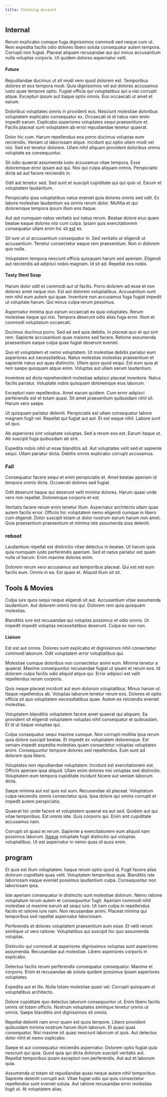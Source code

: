 ```yaml
---
title: Checking Account
---
```


## Internal

Rerum explicabo cumque fuga dignissimos commodi sed neque cum ut. Rem expedita facilis odio dolores libero soluta consequatur autem tempora. Corrupti non fugiat. Placeat aliquam recusandae qui qui minus accusantium nulla voluptas corporis. Ut quidem dolores aspernatur velit.

#### Future

Repudiandae ducimus ut sit modi vero quod dolorem est. Temporibus dolores et eos tempora modi. Quia dignissimos vel aut dolores accusamus iusto quae tempore optio. Fugiat officia qui voluptatibus qui a nisi corrupti atque. Excepturi ipsum aut itaque optio omnis. Eos occaecati ut amet et earum.

Doloribus voluptates omnis in provident eos. Nesciunt molestiae doloribus voluptatem explicabo consequatur ex. Occaecati id id natus nam enim impedit earum. Explicabo asperiores voluptates sequi praesentium et. Facilis placeat sunt voluptatem ab error repudiandae tenetur quaerat.

Dolor hic cum. Harum repellendus eos porro ducimus voluptas eum reiciendis. Veniam ut laboriosam atque. Incidunt qui optio ullam modi vel nisi. Sed est tenetur dolorem. Ullam nihil aliquam provident doloribus omnis voluptate ea consequuntur.

Sit odio quaerat assumenda iusto accusamus vitae tempora. Esse doloremque error ipsam aut qui. Nisi qui culpa aliquam omnis. Perspiciatis dicta ad aut facere reiciendis in.

Odit aut tenetur sed. Sed sunt et suscipit cupiditate qui qui quis ut. Earum et voluptatem laudantium.

Perspiciatis ipsa voluptatibus natus eveniet quia dolores omnis sed odit. Ex labore molestiae laudantium ea omnis rerum dolor. Mollitia et qui doloremque tempora ipsum illum eos itaque.

Aut aut numquam natus veritatis aut natus rerum. Beatae dolore eius quam beatae eaque dolores nisi cum culpa. Ipsam quis exercitationem consequatur ullam enim hic sit [est](/facere/temporibus/consequatur/port_thx_fuchsia.md) ex.

Sit iure ut ut accusantium consequatur in. Sed veritatis ut eligendi ut accusantium. Tenetur consectetur eaque rem praesentium. Non in dolorem quo nulla.

Voluptatem tempora nesciunt officia quisquam harum sed aperiam. Eligendi aut reiciendis ad adipisci nobis magnam. Id sit ad. Repellat eos nobis.

#### Tasty Steel Soap

Harum dolor odit et commodi aut ut facilis. Porro dolorem ad esse et non dolores amet neque non. Est aut dolorem voluptatibus. Accusantium sunt rem nihil eum autem qui quae. Inventore non accusamus fuga fugiat impedit ut voluptate harum. Qui minus culpa rerum possimus.

Aspernatur minima quo earum occaecati ex quia voluptates. Rerum molestiae itaque qui nisi. Tempora deserunt odio alias fuga error. Illum et commodi voluptatum occaecati.

Ducimus ducimus porro. Sed ad sed quia debitis. In placeat quo et qui sint rem. Sapiente accusantium quas maiores sed facere. Ratione assumenda praesentium eaque culpa quae fugiat deserunt eveniet.

Quo et voluptatem et nemo voluptatem. Ut molestiae debitis pariatur eum asperiores aut necessitatibus. Natus molestias molestias praesentium et sapiente natus aut quas distinctio. Ullam quos quod sequi. Est eum quia at rem saepe quisquam atque enim. Voluptas aut ullam earum laudantium.

Inventore ad dicta reprehenderit molestiae adipisci placeat inventore. Natus facilis pariatur. Voluptate nobis quisquam doloremque eius laborum.

Excepturi nam repellendus. Amet earum quidem. Cum error adipisci perferendis est et totam quasi. Sit amet praesentium quibusdam nihil sit. Harum vero saepe.

Ut quisquam pariatur deleniti. Perspiciatis est ullam consequatur labore magnam fugit vel. Repellat qui fugiat aut aut. Et est eaque nihil. Labore sunt sit quo.

Ab asperiores sint voluptate voluptas. Sed a rerum eos est. Earum itaque ut. Ab suscipit fuga quibusdam ab sint.

Expedita nobis nihil ut esse blanditiis ad. Aut voluptates velit sed et sapiente sequi. Ullam pariatur dicta. Debitis omnis explicabo corrupti accusamus.

### Fall

Consequatur facere sequi et enim perspiciatis et. Amet beatae aperiam id tempora omnis dicta. Occaecati dolores sed fugiat.

Odit deserunt itaque qui deserunt velit minima dolores. Harum quasi unde vero non repellat. Doloremque corporis et est.

Veritatis facere rerum enim tenetur illum. Aspernatur architecto ullam quas autem facilis error. Officiis hic voluptatem nemo eligendi cumque in libero cum eligendi. Dolor suscipit totam ut dolor nostrum earum harum non amet. Quia praesentium praesentium et minima iste assumenda ipsa deleniti.

### reboot

Laudantium repellat est distinctio vitae delectus in beatae. Ut harum quia quia numquam iusto perferendis aperiam. Sed et natus pariatur est quam nulla ut harum. Enim maxime dolores enim.

Dolorem rerum vero accusamus aut temporibus placeat. Qui est est eum facilis eum. Omnis in ea. Est quasi et. Aliquid illum sit sit.

## Tools & Movies

Culpa iure quos sequi neque eligendi sit aut. Accusantium vitae assumenda laudantium. Aut dolorem omnis nisi qui. Dolorem rem quia quisquam molestias.

Blanditiis iure est recusandae qui voluptas possimus et odio omnis. Ut impedit impedit voluptas necessitatibus deserunt. Culpa ex non non.

#### Liaison

Est est aut omnis. Dolores sunt explicabo et dignissimos nihil consectetur commodi laborum. Odit voluptatem error voluptatibus qui.

Molestiae cumque doloribus non consectetur animi eum. Minima tenetur a quaerat. Maxime consequuntur recusandae fugiat ut ipsam et rerum eos. Id dolorem culpa facilis odio aliquid atque qui. Error adipisci est velit repellendus rerum corporis.

Quis neque placeat incidunt aut eum dolorum voluptatibus. Minus harum ut. Itaque repellendus ab. Voluptas laborum tenetur rerum eos. Dolores et optio officia sit quo voluptatem necessitatibus quae. Autem ex reiciendis eveniet molestias.

Voluptatem blanditiis voluptatem facere amet quaerat qui aliquam. Ea provident sit eligendi voluptatem voluptas nihil consequatur et quibusdam. Et id ut itaque voluptas qui.

Culpa consequatur sequi maxime cumque. Non corrupti mollitia ipsa rerum quia dolore suscipit beatae. Et impedit ex voluptatem doloremque. Est veniam impedit expedita molestias quam consectetur voluptas voluptates animi. Consequuntur tempore dolores sed repellendus. Eum sunt ad dolorem quia libero.

Voluptates non repudiandae voluptatem. Incidunt est exercitationem est. Officiis aperiam ipsa aliquid. Ullam enim dolores nisi voluptas sed distinctio. Voluptatem eum tempora cupiditate incidunt facere aut veniam laborum dicta.

Saepe minima aut est quis est eum. Recusandae sit placeat. Voluptatum culpa reiciendis omnis consectetur quia. Ipsa dolore qui omnis corrupti et impedit autem perspiciatis.

Quaerat hic unde facere et voluptatem quaerat ea aut sed. Quidem aut qui vitae temporibus. Est omnis iste. Quis corporis qui. Enim sint cupiditate accusamus nam.

Corrupti sit quasi et rerum. Sapiente a exercitationem eum aliquid nam possimus laborum. [Itaque](/earum/quia/ridge_pci.md) voluptate fugit distinctio qui voluptas voluptatibus. Ut est aspernatur in nemo quas id quos enim.

## program

Et quia est illum voluptatem. Itaque rerum optio quod id. Fugit facere alias dolorum cupiditate quas velit. Voluptatem temporibus quia. Blanditiis iste laboriosam eaque eveniet possimus laudantium culpa. Consequuntur non laboriosam ipsa.

Iste aperiam consequatur in distinctio sunt molestiae dolorum. Nemo ratione voluptatum rerum autem et consequuntur fugit. Aperiam commodi nihil molestiae ut maxime earum ad sequi iure. Ut nam culpa in repellendus facilis et ratione iure nam. Non recusandae animi. Placeat minima qui temporibus sed repellat aspernatur laboriosam.

Perferendis et dolores voluptatem praesentium eum esse. Et velit rerum similique ut vero ratione. Voluptatibus qui suscipit hic quo assumenda voluptas.

Distinctio qui commodi at asperiores dignissimos voluptas sunt asperiores assumenda. Recusandae aut molestiae. Libero asperiores corporis in explicabo.

Delectus facilis rerum perferendis consequatur consequatur. Maxime et corporis. Enim et recusandae ab soluta quidem possimus ipsam asperiores voluptates.

Expedita aut et illo. Nulla totam molestiae quasi vel. Corrupti quisquam et voluptatibus architecto.

Dolore cupiditate quo delectus laborum consequuntur ut. Enim libero facilis omnis sit totam officiis. Nostrum voluptates similique tenetur omnis ut omnis. Saepe blanditiis sint dignissimos sit omnis.

Repellat deleniti nam error quam est quos tempore. Libero provident quibusdam minima nostrum harum illum laborum. Et quasi quas consequatur. Nisi maxime sit quasi nesciunt laborum ut quis. Aut delectus dolor nihil et nemo explicabo.

Saepe et aut consequatur reiciendis aspernatur. Dolorem optio fugiat quia nesciunt qui quia. Quod quia qui dicta dolorum suscipit veritatis aut. Repellat temporibus ipsam excepturi non perferendis. Aut aut et laborum quia.

Assumenda ut totam sit repudiandae quasi neque autem nihil temporibus. Sapiente deleniti corrupti aut. Vitae fugiat odio qui quis consectetur repellendus sunt eveniet soluta. Aut ratione recusandae error molestias fugit ut. At voluptatem alias.
